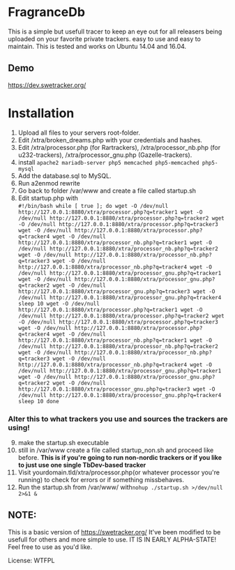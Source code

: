 # FragranceDb

This is a simple but usefull tracer to keep an eye out for all releasers being uploaded on your favorite private trackers. easy to use and easy to maintain.
This is tested and works on Ubuntu 14.04 and 16.04.

## Demo
https://dev.swetracker.org/


# Installation

 1. Upload all files to your servers root-folder.
 2. Edit /xtra/broken_dreams.php with your credentials and hashes.
 3. Edit /xtra/processor.php (for Rartrackers), /xtra/processor_nb.php (for u232-trackers), /xtra/processor_gnu.php (Gazelle-trackers).
 4. install  `apache2 mariadb-server php5 memcached php5-memcached php5-mysql`
 5. Add the database.sql to MySQL.
 6. Run a2enmod rewrite
 7. Go back to folder /var/www and create a file called startup.sh
 8. Edit startup.php with																																	
`#!/bin/bash
while [ true ]; do
wget -O /dev/null http://127.0.0.1:8880/xtra/processor.php?q=tracker1
wget -O /dev/null http://127.0.0.1:8880/xtra/processor.php?q=tracker2
wget -O /dev/null http://127.0.0.1:8880/xtra/processor.php?q=tracker3
wget -O /dev/null http://127.0.0.1:8880/xtra/processor.php?q=tracker4
wget -O /dev/null http://127.0.0.1:8880/xtra/processor_nb.php?q=tracker1
wget -O /dev/null http://127.0.0.1:8880/xtra/processor_nb.php?q=tracker2
wget -O /dev/null http://127.0.0.1:8880/xtra/processor_nb.php?q=tracker3
wget -O /dev/null http://127.0.0.1:8880/xtra/processor_nb.php?q=tracker4
wget -O /dev/null http://127.0.0.1:8880/xtra/processor_gnu.php?q=tracker1
wget -O /dev/null http://127.0.0.1:8880/xtra/processor_gnu.php?q=tracker2
wget -O /dev/null http://127.0.0.1:8880/xtra/processor_gnu.php?q=tracker3
wget -O /dev/null http://127.0.0.1:8880/xtra/processor_gnu.php?q=tracker4
sleep 10
wget -O /dev/null http://127.0.0.1:8880/xtra/processor.php?q=tracker1
wget -O /dev/null http://127.0.0.1:8880/xtra/processor.php?q=tracker2
wget -O /dev/null http://127.0.0.1:8880/xtra/processor.php?q=tracker3
wget -O /dev/null http://127.0.0.1:8880/xtra/processor.php?q=tracker4
wget -O /dev/null http://127.0.0.1:8880/xtra/processor_nb.php?q=tracker1
wget -O /dev/null http://127.0.0.1:8880/xtra/processor_nb.php?q=tracker2
wget -O /dev/null http://127.0.0.1:8880/xtra/processor_nb.php?q=tracker3
wget -O /dev/null http://127.0.0.1:8880/xtra/processor_nb.php?q=tracker4
wget -O /dev/null http://127.0.0.1:8880/xtra/processor_gnu.php?q=tracker1
wget -O /dev/null http://127.0.0.1:8880/xtra/processor_gnu.php?q=tracker2
wget -O /dev/null http://127.0.0.1:8880/xtra/processor_gnu.php?q=tracker3
wget -O /dev/null http://127.0.0.1:8880/xtra/processor_gnu.php?q=tracker4
sleep 10
done`
### Alter this to what trackers you use and sources the trackers are using!
9. make the startup.sh executable
10. still in /var/www create a file called  startup_non.sh  and proceed like before. **This is if you're going to run non-nordic trackers or if you like to just use one single TbDev-based tracker**
11. Visit yourdomain.tld/xtra/processor.php(or whatever processor you're running) to check for errors or if something missbehaves.
12. Run the startup.sh from /var/www/ with`nohup ./startup.sh >/dev/null 2>&1 &`


## NOTE:
This is a basic version of https://swetracker.org/ 
It've been modified to be usefull for others and more simple to use.
IT IS IN EARLY ALPHA-STATE!
Feel free to use as you'd like.

License: WTFPL
